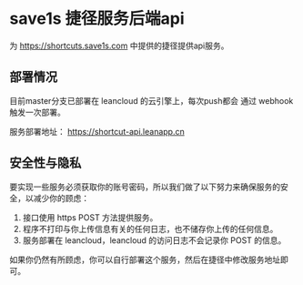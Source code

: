 # save1s 捷径服务后端api
为 https://shortcuts.save1s.com 中提供的捷径提供api服务。

## 部署情况
目前master分支已部署在 leancloud 的云引擎上，每次push都会 通过 webhook 触发一次部署。 

服务部署地址： https://shortcut-api.leanapp.cn

## 安全性与隐私
要实现一些服务必须获取你的账号密码，所以我们做了以下努力来确保服务的安全，以减少你的顾虑：

1. 接口使用 https POST 方法提供服务。
2. 程序不打印与你上传信息有关的任何日志，也不储存你上传的任何信息。
3. 服务部署在 leancloud，leancloud 的访问日志不会记录你 POST 的信息。

如果你仍然有所顾虑，你可以自行部署这个服务，然后在捷径中修改服务地址即可。
